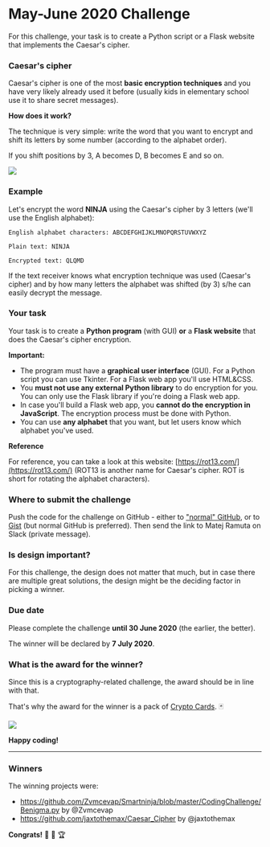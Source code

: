 # May-June 2020 Challenge

For this challenge, your task is to create a Python script or a Flask website that implements the Caesar's cipher.

### Caesar's cipher

Caesar's cipher is one of the most **basic encryption techniques** and you have very likely already used it before (usually kids in elementary school use it to share secret messages).

**How does it work?**

The technique is very simple: write the word that you want to encrypt and shift its letters by some number (according to the alphabet order). 

If you shift positions by 3, A becomes D, B becomes E and so on.

![](https://storage.googleapis.com/smartninja-org-assets/curriculums/hacker/shift-letters.png)

### Example

Let's encrypt the word **NINJA** using the Caesar's cipher by 3 letters (we'll use the English alphabet):

	English alphabet characters: ABCDEFGHIJKLMNOPQRSTUVWXYZ
	
	Plain text: NINJA
	
	Encrypted text: QLQMD

If the text receiver knows what encryption technique was used (Caesar's cipher) and by how many letters the alphabet was shifted (by 3) s/he can easily decrypt the message.

### Your task

Your task is to create a **Python program** (with GUI) **or** a **Flask website** that does the Caesar's cipher encryption.

**Important:**

- The program must have a **graphical user interface** (GUI). For a Python script you can use Tkinter. For a Flask web app you'll use HTML&CSS.
- You **must not use any external Python library** to do encryption for you. You can only use the Flask library if you're doing a Flask web app.
- In case you'll build a Flask web app, you **cannot do the encryption in JavaScript**. The encryption process must be done with Python.
- You can use **any alphabet** that you want, but let users know which alphabet you've used.

**Reference**

For reference, you can take a look at this website: [https://rot13.com/](https://rot13.com/) (ROT13 is another name for Caesar's cipher. ROT is short for rotating the alphabet characters).

### Where to submit the challenge

Push the code for the challenge on GitHub - either to ["normal" GitHub](https://github.com/), or to [Gist](https://gist.github.com/) (but normal GitHub is preferred). Then send the link to Matej Ramuta on Slack (private message).

### Is design important?

For this challenge, the design does not matter that much, but in case there are multiple great solutions, the design might be the deciding factor in picking a winner.

### Due date

Please complete the challenge **until 30 June 2020** (the earlier, the better).

The winner will be declared by **7 July 2020**.

### What is the award for the winner?

Since this is a cryptography-related challenge, the award should be in line with that. 

That's why the award for the winner is a pack of [Crypto Cards](https://playcryptocards.com/). 🃏

![](https://storage.googleapis.com/smartninja/crypto-cards-banner-2-820-312-1540538356.png)

**Happy coding!**

---

### Winners

The winning projects were:

- https://github.com/Zvmcevap/Smartninja/blob/master/CodingChallenge/Benigma.py by @Zvmcevap
- https://github.com/jaxtothemax/Caesar_Cipher by @jaxtothemax

**Congrats!** 👏 🎉 🏆